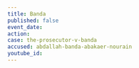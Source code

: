 ```yaml
---
title: Banda
published: false
event_date:
action:
case: the-prosecutor-v-banda
accused: abdallah-banda-abakaer-nourain
youtube_id:
---
```




